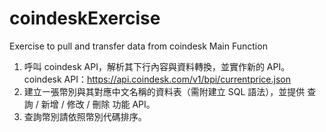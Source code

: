 # coindeskExercise
Exercise to pull and transfer data from coindesk
Main Function
1. 呼叫 coindesk API，解析其下行內容與資料轉換，並實作新的 API。 
coindesk API：https://api.coindesk.com/v1/bpi/currentprice.json
2. 建立㇐張幣別與其對應中文名稱的資料表（需附建立 SQL 語法），並提供 
查詢 / 新增 / 修改 / 刪除 功能 API。 
3. 查詢幣別請依照幣別代碼排序。


